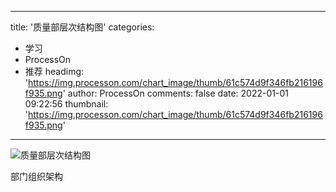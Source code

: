 
---
title: '质量部层次结构图'
categories: 
 - 学习
 - ProcessOn
 - 推荐
headimg: 'https://img.processon.com/chart_image/thumb/61c574d9f346fb216196f935.png'
author: ProcessOn
comments: false
date: 2022-01-01 09:22:56
thumbnail: 'https://img.processon.com/chart_image/thumb/61c574d9f346fb216196f935.png'
---

<div>   
<img class="thumb" alt="质量部层次结构图" src="https://img.processon.com/chart_image/thumb/61c574d9f346fb216196f935.png" referrerpolicy="no-referrer">
<p>部门组织架构</p>  
</div>
            